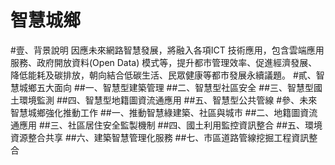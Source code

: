 # 智慧城鄉
#壹、背景說明
因應未來網路智慧發展，將融入各項ICT 技術應用，包含雲端應用服務、政府開放資料(Open Data) 模式等，提升都市管理效率、促進經濟發展、降低能耗及碳排放，朝向結合低碳生活、民眾健康等都市發展永續議題。
#貳、智慧城鄉五大面向
##一、智慧型建築管理
##二、智慧型社區安全
##三、智慧型國土環境監測
##四、智慧型地籍圖資流通應用
##五、智慧型公共管線
#參、未來智慧城鄉強化推動工作
##一、推動智慧綠建築、社區與城市
##二、地籍圖資流通應用
##三、社區居住安全監製機制
##四、國土利用監控資訊整合
##五、環境資源整合共享
##六、建築智慧管理化服務
##七、市區道路管線挖掘工程資訊整合

